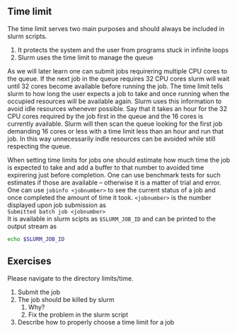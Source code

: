 Time limit
---

The time limit serves two main purposes and should always be included in slurm scripts.

1. It protects the system and the user from programs stuck in infinite loops
2. Slurm uses the time limit to manage the queue

As we will later learn one can submit jobs requirering multiple CPU cores to the queue.
If the next job in the queue requires 32 CPU cores slurm will wait until 32 cores become available before running the job.
The time limit tells slurm to how long the user expects a job to take and once running when the occupied resources will be available again.
Slurm uses this information to avoid idle resources whenever possible.
Say that it takes an hour for the 32 CPU cores required by the job first in the queue and the 16 cores is currently available.
Slurm will then scan the queue looking for the first job demanding 16 cores or less with a time limit less than an hour and run that job.
In this way unnecessarily indle resources can be avoided while still respecting the queue.

When setting time limits for jobs one should estimate how much time the job is expected to take and add a buffer to that number to avoided time expirering just before completion.
One can use benchmark tests for such estimates if those are available &ndash; otherwise it is a matter of trial and error.
<br/>
One can use `jobinfo <jobnumber>` to see the current status of a job and once completed the amount of time it took. `<jobnumber>` is the number displayed upon job submission as
<br/>
`Submitted batch job <jobnumber>`
<br/>
It is available in slurm scipts as `$SLURM_JOB_ID` and can be printed to the output stream as
```bash
echo $SLURM_JOB_ID
```

Exercises
---

Please navigate to the directory limits/time.
1. Submit the job
2. The job should be killed by slurm
   1. Why?
   2. Fix the problem in the slurm script
3. Describe how to properly choose a time limit for a job
